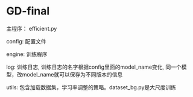 # GD-final

主程序： efficient.py

config: 配置文件

engine: 训练程序

log: 训练日志, 训练日志的名字根据config里面的model_name变化, 同一个模型，改model_name就可以保存为不同版本的信息

utils: 包含加载数据集，学习率调整的策略。dataset_bg.py是大尺度训练
